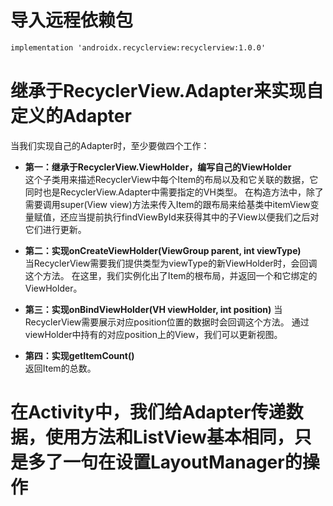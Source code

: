 # 导入远程依赖包
```xml
implementation 'androidx.recyclerview:recyclerview:1.0.0'
```

# 继承于RecyclerView.Adapter来实现自定义的Adapter
当我们实现自己的Adapter时，至少要做四个工作：

- **第一：继承于RecyclerView.ViewHolder，编写自己的ViewHolder**  
这个子类用来描述RecyclerView中每个Item的布局以及和它关联的数据，它同时也是RecyclerView.Adapter<VH>中需要指定的VH类型。
在构造方法中，除了需要调用super(View view)方法来传入Item的跟布局来给基类中itemView变量赋值，还应当提前执行findViewById来获得其中的子View以便我们之后对它们进行更新。

- **第二：实现onCreateViewHolder(ViewGroup parent, int viewType)**  
当RecyclerView需要我们提供类型为viewType的新ViewHolder时，会回调这个方法。
在这里，我们实例化出了Item的根布局，并返回一个和它绑定的ViewHolder。

- **第三：实现onBindViewHolder(VH viewHolder, int position)** 
当RecyclerView需要展示对应position位置的数据时会回调这个方法。
通过viewHolder中持有的对应position上的View，我们可以更新视图。

- **第四：实现getItemCount()**  
返回Item的总数。

# 在Activity中，我们给Adapter传递数据，使用方法和ListView基本相同，只是多了一句在设置LayoutManager的操作